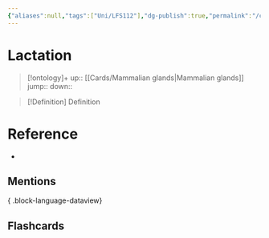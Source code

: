 ```yaml
---
{"aliases":null,"tags":["Uni/LFS112"],"dg-publish":true,"permalink":"/cards/lactation/","dgPassFrontmatter":true}
---
```


# Lactation

> [!ontology]+
> up:: [[Cards/Mammalian glands\|Mammalian glands]]
> jump:: 
> down:: 

> [!Definition] Definition
> 

# Reference
- 

## Mentions

{ .block-language-dataview}

## Flashcards
